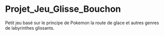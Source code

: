 # Projet_Jeu_Glisse_Bouchon
Petit jeu basé sur le principe de Pokemon la route de glace et autres genres de labyrinthes glissants.
